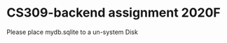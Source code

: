 <!--
 * @Github: https://github.com/Certseeds/CS309-OOAD
 * @Organization: SUSTech
 * @Author: nanoseeds
 * @Date: 2020-10-28 19:30:06
 * @LastEditors: nanoseeds
 * @LastEditTime: 2020-10-28 19:30:55
 * @License: CC-BY-NC-SA_V4_0 or any later version 
 -->

# CS309-backend assignment 2020F

Please place mydb.sqlite to a un-system Disk